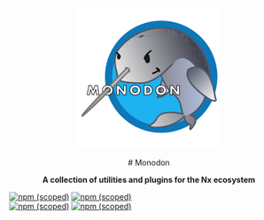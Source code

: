 <p align="center">
 <img width="256px" src="./assets/monodon.png" /> 
</p>
<div align="center">
# Monodon 

**A collection of utilities and plugins for the Nx ecosystem** 
</div>



[![npm (scoped)](https://img.shields.io/static/v1?label=%20&message=README&logo=markdown&style=for-the-badge)](./packages/rust/README.md)
[![npm (scoped)](https://img.shields.io/npm/v/@monodon/rust?label=rust&logo=Rust&style=for-the-badge)](https://www.npmjs.com/package/@monodon/rust)<br/>
[![npm (scoped)](https://img.shields.io/static/v1?label=%20&message=README&logo=markdown&style=for-the-badge)](./packages/rust/README.md)
[![npm (scoped)](https://img.shields.io/npm/v/@monodon/typescript-nx-imports-plugin?label=typescript-nx-imports-plugin&logo=typescript&style=for-the-badge)](https://www.npmjs.com/package/@monodon/typescript-nx-imports-plugin)
